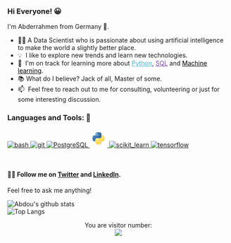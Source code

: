 ### Hi Everyone! :grinning: 
I'm Abderrahmen from Germany  🎯.

- 👨‍💻 A Data Scientist who is passionate about using artificial intelligence to make the world a slightly better place. 
- 💡 &nbsp;I like to explore new trends and learn new technologies.
- 🌱 &nbsp;I'm on track for learning more about <a style="color:#45b8d8" href="https:https://www.python.org/" target="_blank"><u>Python</u></a>, <a style="color:#764ABC" href="https://www.techtarget.com/searchdatamanagement/definition/SQL/" target="_blank"><u>SQL</u></a> and <a style="color:#000000" href="https://en.wikipedia.org/wiki/Machine_learning" target="_blank"><u>Machine learning</u></a>.
- 📚 What do I believe? Jack of all, Master of some.
- 📫 &nbsp;Feel free to reach out to me for consulting, volunteering or just for some interesting discussion.
###  Languages and Tools: :muscle:

<p align="left"> <a href="https://www.gnu.org/software/bash/" target="_blank"> <img src="https://www.vectorlogo.zone/logos/gnu_bash/gnu_bash-icon.svg" alt="bash" width="40" height="40"/> </a> <a href="https://git-scm.com/" target="_blank"> <img src="https://www.vectorlogo.zone/logos/git-scm/git-scm-icon.svg" alt="git" width="40" height="40"/> </a> <a href="https://www.postgresql.org/" target="_blank"> <img src="https://decatec.de/wp-content/uploads/2021/06/PostgreSQL_Logo.png" alt="PostgreSQL" width="40" height="40"/> </a> <a href="https://www.python.org" target="_blank"> <img src="https://raw.githubusercontent.com/github/explore/80688e429a7d4ef2fca1e82350fe8e3517d3494d/topics/python/python.png" alt="python" width="40" height="40"/> </a> <a href="https://scikit-learn.org/" target="_blank"> <img src="https://upload.wikimedia.org/wikipedia/commons/0/05/Scikit_learn_logo_small.svg" alt="scikit_learn" width="40" height="40"/> </a> <a href="https://www.tensorflow.org" target="_blank"> <img src="https://www.vectorlogo.zone/logos/tensorflow/tensorflow-icon.svg" alt="tensorflow" width="40" height="40"/> </a>  </p>





<br />
<!--  <p align="left"> <img src="https://komarev.com/ghpvc/?username=abdou240" alt="abdou240" /> </p> -->
<!-- [![Abdou's github stats](https://github-readme-stats.vercel.app/api?username=abdou240&hide=stars,issues&count_private=true&show_icons=true&theme=tokyonight)](https://github.com/zahraboukthir/github-readme-stats) <br /> -->


#### 🤝🏻 Follow me on <span style="font-weight: bold"><a href="https://twitter.com/abderahme1994">Twitter</a></span>  and <span style="font-weight: bold"><a href="https://www.linkedin.com/in/abderrahmen-m-934714a2/">LinkedIn</a></span>.  

Feel free to ask me anything! 


<!-- ![Kelvin's github stats](https://github-readme-stats.vercel.app/api?username=kelvin-mai&show_icons=true&theme=nightowl) -->
<!-- [![Top Langs](https://github-readme-stats.vercel.app/api/top-langs/?username=abdou240&theme=nightowl&hide=html,css&langs_count=7)](https://github.com/abdou240/github-readme-stats)<br /> -->
![Abdou's github stats](https://github-readme-stats.vercel.app/api?username=abdou240&theme=tokyonight&show_icons=true&hide=["issues"])<br />
![Top Langs](https://github-readme-stats.vercel.app/api/top-langs/?username=abdou240&theme=tokyonight&layout=compact)

<p align="center"> 
  You are visitor number: <br>
  <img src="https://profile-counter.glitch.me/abdou240/count.svg" />
</p>
